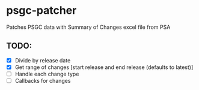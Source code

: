 # psgc-patcher

Patches PSGC data with Summary of Changes excel file from PSA

## TODO:

-   [x] Divide by release date
-   [x] Get range of changes [start release and end release (defaults to latest)]
-   [ ] Handle each change type
-   [ ] Callbacks for changes
